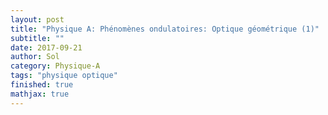 ```yaml
---
layout: post
title: "Physique A: Phénomènes ondulatoires: Optique géométrique (1)"
subtitle: ""
date: 2017-09-21
author: Sol
category: Physique-A
tags: "physique optique"
finished: true
mathjax: true
---
```

